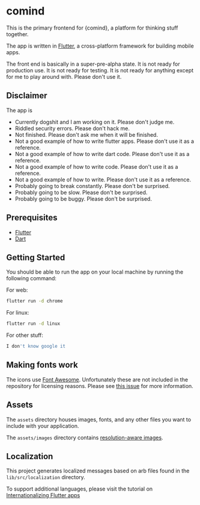 # comind

This is the primary frontend for {comind}, a platform for thinking stuff together.

The app is written in [Flutter](https://flutter.dev/), a cross-platform
framework for building mobile apps.

The front end is basically in a super-pre-alpha state. It is not ready for
production use. It is not ready for testing. It is not ready for anything
except for me to play around with. Please don't use it.

## Disclaimer

The app is 

- Currently dogshit and I am working on it. Please don't judge me. 
- Riddled security errors. Please don't hack me.
- Not finished. Please don't ask me when it will be finished.
- Not a good example of how to write flutter apps. Please don't use it as a reference.
- Not a good example of how to write dart code. Please don't use it as a reference.
- Not a good example of how to write code. Please don't use it as a reference.
- Not a good example of how to write. Please don't use it as a reference.
- Probably going to break constantly. Please don't be surprised.
- Probably going to be slow. Please don't be surprised.
- Probably going to be buggy. Please don't be surprised.

## Prerequisites

- [Flutter](https://flutter.dev/docs/get-started/install)
- [Dart](https://dart.dev/get-dart)

## Getting Started

You should be able to run the app on your local machine by running the
following command:

For web: 

```bash
flutter run -d chrome
```

For linux:

```bash
flutter run -d linux
```

For other stuff: 

```bash
I don't know google it
```

## Making fonts work

The icons use [Font Awesome](https://fontawesome.com/). Unfortunately these are not included in the repository for 
licensing reasons. Please see
[this issue](https://github.com/fluttercommunity/font_awesome_flutter/issues/257) for
more information.

## Assets

The `assets` directory houses images, fonts, and any other files you want to
include with your application.

The `assets/images` directory contains [resolution-aware
images](https://flutter.dev/docs/development/ui/assets-and-images#resolution-aware).

## Localization

This project generates localized messages based on arb files found in
the `lib/src/localization` directory.

To support additional languages, please visit the tutorial on
[Internationalizing Flutter
apps](https://flutter.dev/docs/development/accessibility-and-localization/internationalization)

